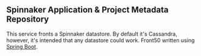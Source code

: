 Spinnaker Application & Project Metadata Repository
------------------------------------

This service fronts a Spinnaker datastore. By default it's Cassandra, however, it's intended that any datastore could work. Front50 written using [Spring Boot][0]. 



[0]:http://projects.spring.io/spring-boot/